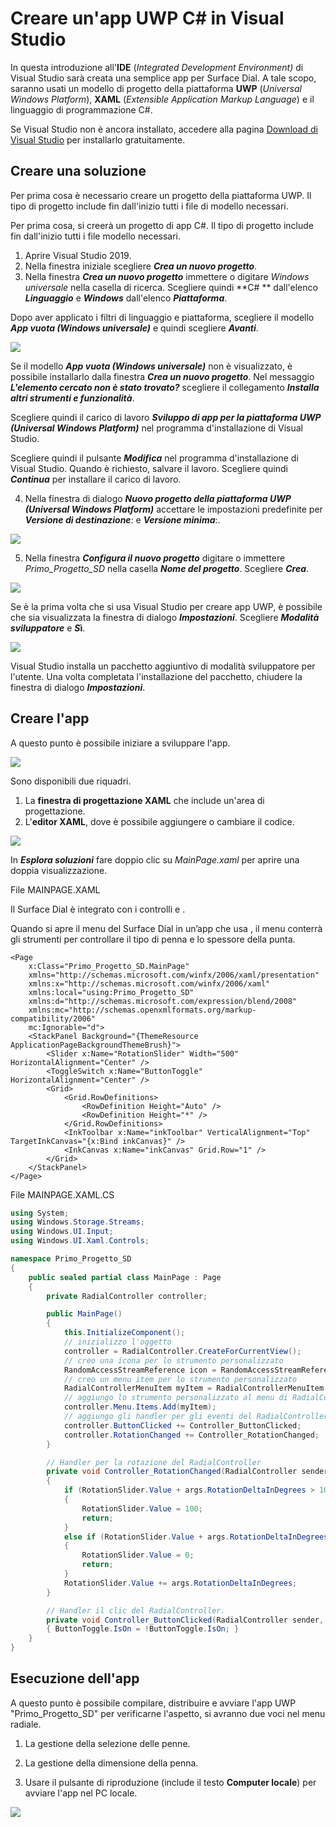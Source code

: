 # Creare un'app UWP C# in Visual Studio﻿﻿

In questa introduzione all'**IDE** (*Integrated Development Environment)* di Visual Studio sarà creata una semplice app per Surface Dial. A tale scopo, saranno usati un modello di progetto della piattaforma **UWP** (*Universal Windows Platform*), **XAML** (*Extensible Application Markup Language*)  e il linguaggio di programmazione C#.

Se Visual Studio non è ancora installato, accedere alla pagina [Download di Visual Studio](https://visualstudio.microsoft.com/downloads/?utm_medium=microsoft&utm_source=docs.microsoft.com&utm_campaign=inline+link&utm_content=download+vs2019) per installarlo gratuitamente.



## Creare una soluzione

Per prima cosa è necessario creare un progetto della piattaforma UWP. Il tipo di progetto include fin dall'inizio tutti i file di modello necessari.

Per prima cosa, si creerà un progetto di app C#. Il tipo di progetto include fin dall'inizio tutti i file modello necessari.

1. Aprire Visual Studio 2019.
2. Nella finestra iniziale scegliere ***Crea un nuovo progetto***.
3. Nella finestra ***Crea un nuovo progetto*** immettere o digitare *Windows universale* nella casella di ricerca. Scegliere quindi **C# **  dall'elenco ***Linguaggio*** e ***Windows*** dall'elenco ***Piattaforma***.

Dopo aver applicato i filtri di linguaggio e piattaforma, scegliere il modello ***App vuota (Windows universale)*** e quindi scegliere ***Avanti***.

![](img/1_UWP.png)

 Se il modello ***App vuota (Windows universale)*** non è visualizzato, è possibile installarlo dalla finestra ***Crea un nuovo progetto***. Nel messaggio ***L'elemento cercato non è stato trovato?*** scegliere il collegamento ***Installa altri strumenti e funzionalità***.

 Scegliere quindi il carico di lavoro ***Sviluppo di app per la piattaforma UWP (Universal Windows Platform)*** nel programma d'installazione di Visual Studio.

Scegliere quindi il pulsante ***Modifica*** nel programma d'installazione di Visual Studio. Quando è richiesto, salvare il lavoro. Scegliere quindi ***Continua*** per installare il carico di lavoro. 

4. Nella finestra di dialogo ***Nuovo progetto della piattaforma UWP (Universal Windows Platform)*** accettare le impostazioni predefinite per ***Versione di destinazione***: e ***Versione minima***:.

![](img/3_UWP.png)

5. Nella finestra ***Configura il nuovo progetto*** digitare o immettere *Primo_Progetto_SD* nella casella ***Nome del progetto***. Scegliere ***Crea***.

![](img/2_UWP.png)

Se è la prima volta che si usa Visual Studio per creare app UWP, è possibile che sia visualizzata la finestra di dialogo ***Impostazioni***. Scegliere ***Modalità sviluppatore*** e ***S*ì**.

![](img/4_UWP.png)

Visual Studio installa un pacchetto aggiuntivo di modalità sviluppatore per l'utente. Una volta completata l'installazione del pacchetto, chiudere la finestra di dialogo ***Impostazioni***.



## Creare l'app

A questo punto è possibile iniziare a sviluppare l'app. 

![](img/1_SD.png)

Sono disponibili due riquadri.

1. La **finestra di progettazione XAML** che include un'area di progettazione.
2. L'**editor XAML**, dove è possibile aggiungere o cambiare il codice.

![](img/2_SD.png)

In ***Esplora soluzioni*** fare doppio clic su *MainPage.xaml* per aprire una doppia visualizzazione.

File MAINPAGE.XAML

Il Surface Dial è integrato con i controlli ***<InkToolbar>*** e ***<InkCanvas>***.

Quando si apre il menu del Surface Dial in un’app che usa ***<InkToolbar>***, il menu conterrà gli strumenti per controllare il tipo di penna e lo spessore della punta.

```xaml
<Page
    x:Class="Primo_Progetto_SD.MainPage"
    xmlns="http://schemas.microsoft.com/winfx/2006/xaml/presentation"
    xmlns:x="http://schemas.microsoft.com/winfx/2006/xaml"
    xmlns:local="using:Primo_Progetto_SD"
    xmlns:d="http://schemas.microsoft.com/expression/blend/2008"
    xmlns:mc="http://schemas.openxmlformats.org/markup-compatibility/2006"
    mc:Ignorable="d">
    <StackPanel Background="{ThemeResource ApplicationPageBackgroundThemeBrush}">
        <Slider x:Name="RotationSlider" Width="500" HorizontalAlignment="Center" />
        <ToggleSwitch x:Name="ButtonToggle" HorizontalAlignment="Center" />
        <Grid>
            <Grid.RowDefinitions>
                <RowDefinition Height="Auto" />
                <RowDefinition Height="*" />
            </Grid.RowDefinitions>
            <InkToolbar x:Name="inkToolbar" VerticalAlignment="Top" TargetInkCanvas="{x:Bind inkCanvas}" />
            <InkCanvas x:Name="inkCanvas" Grid.Row="1" />
        </Grid>
    </StackPanel>
</Page>
```

File MAINPAGE.XAML.CS

```csharp
using System;
using Windows.Storage.Streams;
using Windows.UI.Input;
using Windows.UI.Xaml.Controls;

namespace Primo_Progetto_SD
{
    public sealed partial class MainPage : Page
    {
        private RadialController controller;

        public MainPage()
        {
            this.InitializeComponent();
            // inizializzo l'oggetto
            controller = RadialController.CreateForCurrentView();
            // creo una icona per lo strumento personalizzato
            RandomAccessStreamReference icon = RandomAccessStreamReference.CreateFromUri(new Uri("ms-appx:///Assets/StoreLogo.png"));
            // creo un menu item per lo strumento personalizzato
            RadialControllerMenuItem myItem = RadialControllerMenuItem.CreateFromIcon("Sample", icon);
            // aggiungo lo strumento personalizzato al menu di RadialController
            controller.Menu.Items.Add(myItem);
            // aggiungo gli handler per gli eventi del RadialController
            controller.ButtonClicked += Controller_ButtonClicked;
            controller.RotationChanged += Controller_RotationChanged;
        }

        // Handler per la rotazione del RadialController
        private void Controller_RotationChanged(RadialController sender, RadialControllerRotationChangedEventArgs args)
        {
            if (RotationSlider.Value + args.RotationDeltaInDegrees > 100)
            {
                RotationSlider.Value = 100;
                return;
            }
            else if (RotationSlider.Value + args.RotationDeltaInDegrees < 0)
            {
                RotationSlider.Value = 0;
                return;
            }
            RotationSlider.Value += args.RotationDeltaInDegrees;
        }

        // Handler il clic del RadialController.
        private void Controller_ButtonClicked(RadialController sender, RadialControllerButtonClickedEventArgs args)
        { ButtonToggle.IsOn = !ButtonToggle.IsOn; }
    }
}
```



## Esecuzione dell'app

 A questo punto è possibile compilare, distribuire e avviare l'app UWP "Primo_Progetto_SD" per verificarne l'aspetto, si avranno due voci nel menu radiale.

1. La gestione della selezione delle penne.
2. La gestione della dimensione della penna.

1. Usare il pulsante di riproduzione (include il testo **Computer locale**) per avviare l'app nel PC locale.

![](img/3_SD.png)